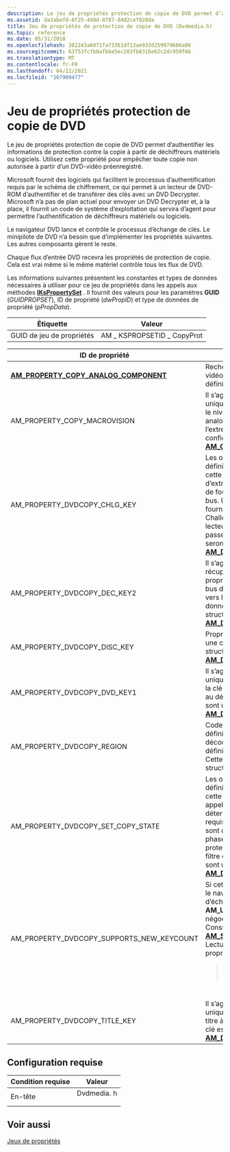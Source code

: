 ```yaml
---
description: Le jeu de propriétés protection de copie de DVD permet d’authentifier les informations de protection contre la copie à partir de déchiffreurs matériels ou logiciels. Utilisez cette propriété pour empêcher toute copie non autorisée à partir d’un DVD-vidéo préenregistré.
ms.assetid: da3abefd-8f25-449d-8787-84d2cef928da
title: Jeu de propriétés de protection de copie de DVD (Dvdmedia.h)
ms.topic: reference
ms.date: 05/31/2018
ms.openlocfilehash: 382243a6071fa73361df13ae933d259979686a06
ms.sourcegitcommit: 63753fcfb0afbbe5ec283fb8316e62c2dc950f66
ms.translationtype: MT
ms.contentlocale: fr-FR
ms.lasthandoff: 04/22/2021
ms.locfileid: "107909477"
---
```

# <a name="dvd-copy-protection-property-set"></a>Jeu de propriétés protection de copie de DVD

Le jeu de propriétés protection de copie de DVD permet d’authentifier les informations de protection contre la copie à partir de déchiffreurs matériels ou logiciels. Utilisez cette propriété pour empêcher toute copie non autorisée à partir d’un DVD-vidéo préenregistré.

Microsoft fournit des logiciels qui facilitent le processus d’authentification requis par le schéma de chiffrement, ce qui permet à un lecteur de DVD-ROM d’authentifier et de transférer des clés avec un DVD Decrypter. Microsoft n’a pas de plan actuel pour envoyer un DVD Decrypter et, à la place, il fournit un code de système d’exploitation qui servira d’agent pour permettre l’authentification de déchiffreurs matériels ou logiciels.

Le navigateur DVD lance et contrôle le processus d’échange de clés. Le minipilote de DVD n’a besoin que d’implémenter les propriétés suivantes. Les autres composants gèrent le reste.

Chaque flux d’entrée DVD recevra les propriétés de protection de copie. Cela est vrai même si le même matériel contrôle tous les flux de DVD.

Les informations suivantes présentent les constantes et types de données nécessaires à utiliser pour ce jeu de propriétés dans les appels aux méthodes [**IKsPropertySet**](ikspropertyset.md) . Il fournit des valeurs pour les paramètres **GUID** (*GUIDPROPSET*), ID de propriété (*dwPropID*) et type de données de propriété (*pPropData*).



| Étiquette | Valeur |
|-------------------|---------------------------|
| GUID de jeu de propriétés | AM \_ KSPROPSETID \_ CopyProt |



 



<table>
<colgroup>
<col style="width: 50%" />
<col style="width: 50%" />
</colgroup>
<thead>
<tr class="header">
<th>ID de propriété</th>
<th>Description</th>
</tr>
</thead>
<tbody>
<tr class="odd">
<td><a href="am-property-copy-analog-component-property.md"><strong>AM_PROPERTY_COPY_ANALOG_COMPONENT</strong></a></td>
<td>Recherche si la sortie vidéo est une vidéo de composant analogique de définition standard.</td>
</tr>
<tr class="even">
<td>AM_PROPERTY_COPY_MACROVISION</td>
<td>Il s’agit d’une propriété définie uniquement. Cette propriété définit le niveau de protection de copie analogique pour l’encodeur NTSC à l’extrémité de sortie du code confidentiel de réception. Utilise <a href="/previous-versions/ms778996(v=vs.85)"><strong>AM_COPY_MACROVISION</strong></a>.</td>
</tr>
<tr class="odd">
<td>AM_PROPERTY_DVDCOPY_CHLG_KEY</td>
<td>Les opérations d’extraction et de définition sont prises en charge sur cette propriété. Une opération d’extraction demande au décodeur de fournir sa clé de Challenge de bus. Une opération ensembliste fournit le décodeur avec la clé de Challenge du bus à partir du lecteur de DVD. Les données passées dans cette propriété seront une structure de type <a href="/previous-versions/windows/desktop/api/dvdmedia/ns-dvdmedia-am_dvdcopy_chlgkey"><strong>AM_DVDCOPY_CHLGKEY</strong></a>.</td>
</tr>
<tr class="even">
<td>AM_PROPERTY_DVDCOPY_DEC_KEY2</td>
<td>Il s’agit d’une propriété de récupération uniquement. Cette propriété demande que la clé de bus du décodeur 2 soit transférée vers le lecteur de DVD. Les données passées sont une structure de type <a href="/previous-versions/windows/desktop/api/dvdmedia/ns-dvdmedia-am_dvdcopy_buskey"><strong>AM_DVDCOPY_BUSKEY</strong></a>.</td>
</tr>
<tr class="odd">
<td>AM_PROPERTY_DVDCOPY_DISC_KEY</td>
<td>Propriété Set-only. Cela fournit une clé de disque. La clé est une structure de type <a href="/previous-versions/windows/desktop/api/dvdmedia/ns-dvdmedia-am_dvdcopy_disckey"><strong>AM_DVDCOPY_DISCKEY</strong></a>.</td>
</tr>
<tr class="even">
<td>AM_PROPERTY_DVDCOPY_DVD_KEY1</td>
<td>Il s’agit d’une propriété définie uniquement. Cette propriété fournit la clé de bus de lecteur de DVD 1 au décodeur. Les données passées sont une structure de type <a href="/previous-versions/windows/desktop/api/dvdmedia/ns-dvdmedia-am_dvdcopy_buskey"><strong>AM_DVDCOPY_BUSKEY</strong></a>.</td>
</tr>
<tr class="odd">
<td>AM_PROPERTY_DVDCOPY_REGION</td>
<td>Code de région demande la définition de région que le décodeur est autorisé à lire comme défini par le consortium de DVD. Cette région est définie en tant que structure de <a href="/previous-versions/windows/desktop/api/dvdmedia/ns-dvdmedia-dvd_region"><strong>DVD_REGION</strong></a> .</td>
</tr>
<tr class="even">
<td>AM_PROPERTY_DVDCOPY_SET_COPY_STATE</td>
<td>Les options d’extraction et de définition sont prises en charge sur cette propriété. La méthode est appelée en premier pour déterminer si l’authentification est requise. Les propriétés définies sont des indications relatives à la phase de la négociation de la protection contre la copie que le filtre entre. Les données passées sont une structure de type <a href="/previous-versions/windows/desktop/api/Dvdmedia/ns-dvdmedia-am_dvdcopy_set_copy_state"><strong>AM_DVDCOPY_SET_COPY_STATE</strong></a>.</td>
</tr>
<tr class="odd">
<td>AM_PROPERTY_DVDCOPY_SUPPORTS_NEW_KEYCOUNT</td>
<td>Si cette propriété a la <strong>valeur true</strong>, le navigateur DVD n’envoie pas d’échantillons <strong>AM_UseNewCSSKey</strong> avant de négocier la clé de disque. Consultez <a href="/windows/win32/api/strmif/ns-strmif-am_sample2_properties"><strong>AM_SAMPLE2_PROPERTIES</strong></a>.<br/> Lecture seule. Les données de propriété sont une valeur <strong>bool</strong> .<br/>
<blockquote>
[!Note]<br />
S’applique à Windows 7.
</blockquote>
<br/></td>
</tr>
<tr class="even">
<td>AM_PROPERTY_DVDCOPY_TITLE_KEY</td>
<td>Il s’agit d’une propriété définie uniquement. Cela fournit une clé de titre à partir du contenu actuel. La clé est une structure de type <a href="/previous-versions/windows/desktop/api/Dvdmedia/ns-dvdmedia-am_dvdcopy_titlekey"><strong>AM_DVDCOPY_TITLEKEY</strong></a>.</td>
</tr>
</tbody>
</table>



 

## <a name="requirements"></a>Configuration requise



| Condition requise | Valeur |
|-------------------|---------------------------------------------------------------------------------------|
| En-tête<br/> | <dl> <dt>Dvdmedia. h</dt> </dl> |



## <a name="see-also"></a>Voir aussi

<dl> <dt>

[Jeux de propriétés](property-sets.md)
</dt> </dl>

 

 




